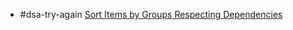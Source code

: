 - #dsa-try-again [Sort Items by Groups Respecting Dependencies](https://leetcode.com/problems/sort-items-by-groups-respecting-dependencies/)